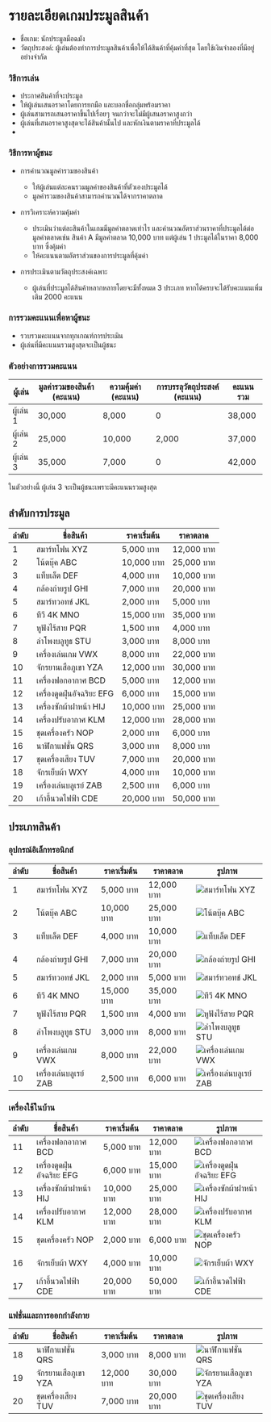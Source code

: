 # รายละเอียดเกมประมูลสินค้า
- ชื่อเกม: นักประมูลมือฉมัง
- วัตถุประสงค์: ผู้เล่นต้องทำการประมูลสินค้าเพื่อให้ได้สินค้าที่คุ้มค่าที่สุด โดยใช้เงินจำลองที่มีอยู่อย่างจำกัด

### วิธีการเล่น
- ประกาศสินค้าที่จะประมูล
- ให้ผู้เล่นเสนอราคาโดยการยกมือ และบอกชื่อกลุ่มพร้อมราคา
- ผู้เล่นสามารถเสนอราคาขึ้นไปเรื่อยๆ จนกว่าจะไม่มีผู้เสนอราคาสูงกว่า
- ผู้เล่นที่เสนอราคาสูงสุดจะได้สินค้านั้นไป และหักเงินตามราคาที่ประมูลได้
- 
### วิธีการหาผู้ชนะ
- การคำนวณมูลค่ารวมของสินค้า
  - ให้ผู้เล่นแต่ละคนรวมมูลค่าของสินค้าที่ตัวเองประมูลได้
  - มูลค่ารวมของสินค้าสามารถคำนวณได้จากราคาตลาด

- การวิเคราะห์ความคุ้มค่า
  - ประเมินว่าแต่ละสินค้าในเกมมีมูลค่าตลาดเท่าไร และคำนวณอัตราส่วนราคาที่ประมูลได้ต่อมูลค่าตลาดเช่น สินค้า A มีมูลค่าตลาด 10,000 บาท แต่ผู้เล่น 1 ประมูลได้ในราคา 8,000 บาท ซึ่งคุ้มค่า
  - ให้คะแนนตามอัตราส่วนของการประมูลที่คุ้มค่า

- การประเมินตามวัตถุประสงค์เฉพาะ
  - ผู้เล่นที่ประมูลได้สินค้าหลากหลายโดยจะมีทั้งหมด 3 ประเภท หากได้ครบจะได้รับคะแนนเพิ่มเติม 2000 คะแนน
  
### การรวมคะแนนเพื่อหาผู้ชนะ

- รวบรวมคะแนนจากทุกเกณฑ์การประเมิน
- ผู้เล่นที่มีคะแนนรวมสูงสุดจะเป็นผู้ชนะ

### ตัวอย่างการรวมคะแนน

| ผู้เล่น | มูลค่ารวมของสินค้า (คะแนน) | ความคุ้มค่า (คะแนน) | การบรรลุวัตถุประสงค์ (คะแนน) | คะแนนรวม |
|---------|-----------------------------|-----------------------|-------------------------------|------------|
| ผู้เล่น 1 | 30,000                     | 8,000                 | 0                         | 38,000     |
| ผู้เล่น 2 | 25,000                     | 10,000                | 2,000                         | 37,000     |
| ผู้เล่น 3 | 35,000                     | 7,000                 | 0                         | 42,000     |

ในตัวอย่างนี้ ผู้เล่น 3 จะเป็นผู้ชนะเพราะมีคะแนนรวมสูงสุด



## ลำดับการประมูล
| ลำดับ | ชื่อสินค้า         | ราคาเริ่มต้น | ราคาตลาด |
|--------|------------------|-------------|---------|
| 1      | สมาร์ทโฟน XYZ    | 5,000 บาท   | 12,000 บาท  |
| 2      | โน้ตบุ๊ค ABC       | 10,000 บาท | 25,000 บาท  |
| 3      | แท็บเล็ต DEF       | 4,000 บาท   | 10,000 บาท  |
| 4      | กล้องถ่ายรูป GHI | 7,000 บาท   | 20,000 บาท  |
| 5      | สมาร์ทวอทช์ JKL   | 2,000 บาท   | 5,000 บาท   | 
| 6      | ทีวี 4K MNO         | 15,000 บาท | 35,000 บาท  | 
| 7      | หูฟังไร้สาย PQR   | 1,500 บาท   | 4,000 บาท   |
| 8      | ลำโพงบลูทูธ STU  | 3,000 บาท   | 8,000 บาท   |
| 9      | เครื่องเล่นเกม VWX | 8,000 บาท   | 22,000 บาท  | 
| 10     | จักรยานเสือภูเขา YZA | 12,000 บาท | 30,000 บาท  | 
| 11     | เครื่องฟอกอากาศ BCD | 5,000 บาท   | 12,000 บาท  | 
| 12     | เครื่องดูดฝุ่นอัจฉริยะ EFG | 6,000 บาท | 15,000 บาท  |
| 13     | เครื่องซักผ้าฝาหน้า HIJ | 10,000 บาท | 25,000 บาท  |
| 14     | เครื่องปรับอากาศ KLM | 12,000 บาท | 28,000 บาท  |
| 15     | ชุดเครื่องครัว NOP | 2,000 บาท   | 6,000 บาท   | 
| 16     | นาฬิกาแฟชั่น QRS   | 3,000 บาท   | 8,000 บาท   | 
| 17     | ชุดเครื่องเสียง TUV | 7,000 บาท   | 20,000 บาท  | 
| 18     | จักรเย็บผ้า WXY    | 4,000 บาท   | 10,000 บาท  | 
| 19     | เครื่องเล่นบลูเรย์ ZAB | 2,500 บาท   | 6,000 บาท   |
| 20     | เก้าอี้นวดไฟฟ้า CDE | 20,000 บาท | 50,000 บาท  |

## ประเภทสินค้า

### อุปกรณ์อิเล็กทรอนิกส์

| ลำดับ | ชื่อสินค้า         | ราคาเริ่มต้น | ราคาตลาด | รูปภาพ |
|--------|------------------|-------------|---------|--------|
| 1      | สมาร์ทโฟน XYZ    | 5,000 บาท   | 12,000 บาท  | ![สมาร์ทโฟน XYZ](https://via.placeholder.com/100) |
| 2      | โน้ตบุ๊ค ABC       | 10,000 บาท | 25,000 บาท  | ![โน้ตบุ๊ค ABC](https://via.placeholder.com/100) |
| 3      | แท็บเล็ต DEF       | 4,000 บาท   | 10,000 บาท  | ![แท็บเล็ต DEF](https://via.placeholder.com/100) |
| 4      | กล้องถ่ายรูป GHI | 7,000 บาท   | 20,000 บาท  | ![กล้องถ่ายรูป GHI](https://via.placeholder.com/100) |
| 5      | สมาร์ทวอทช์ JKL   | 2,000 บาท   | 5,000 บาท   | ![สมาร์ทวอทช์ JKL](https://via.placeholder.com/100) |
| 6      | ทีวี 4K MNO         | 15,000 บาท | 35,000 บาท  | ![ทีวี 4K MNO](https://via.placeholder.com/100) |
| 7      | หูฟังไร้สาย PQR   | 1,500 บาท   | 4,000 บาท   | ![หูฟังไร้สาย PQR](https://via.placeholder.com/100) |
| 8      | ลำโพงบลูทูธ STU  | 3,000 บาท   | 8,000 บาท   | ![ลำโพงบลูทูธ STU](https://via.placeholder.com/100) |
| 9      | เครื่องเล่นเกม VWX | 8,000 บาท   | 22,000 บาท  | ![เครื่องเล่นเกม VWX](https://via.placeholder.com/100) |
| 10     | เครื่องเล่นบลูเรย์ ZAB | 2,500 บาท   | 6,000 บาท   | ![เครื่องเล่นบลูเรย์ ZAB](https://via.placeholder.com/100) |

### เครื่องใช้ในบ้าน

| ลำดับ | ชื่อสินค้า         | ราคาเริ่มต้น | ราคาตลาด | รูปภาพ |
|--------|------------------|-------------|---------|--------|
| 11     | เครื่องฟอกอากาศ BCD | 5,000 บาท   | 12,000 บาท  | ![เครื่องฟอกอากาศ BCD](https://via.placeholder.com/100) |
| 12     | เครื่องดูดฝุ่นอัจฉริยะ EFG | 6,000 บาท | 15,000 บาท  | ![เครื่องดูดฝุ่นอัจฉริยะ EFG](https://via.placeholder.com/100) |
| 13     | เครื่องซักผ้าฝาหน้า HIJ | 10,000 บาท | 25,000 บาท  | ![เครื่องซักผ้าฝาหน้า HIJ](https://via.placeholder.com/100) |
| 14     | เครื่องปรับอากาศ KLM | 12,000 บาท | 28,000 บาท  | ![เครื่องปรับอากาศ KLM](https://via.placeholder.com/100) |
| 15     | ชุดเครื่องครัว NOP | 2,000 บาท   | 6,000 บาท   | ![ชุดเครื่องครัว NOP](https://via.placeholder.com/100) |
| 16     | จักรเย็บผ้า WXY    | 4,000 บาท   | 10,000 บาท  | ![จักรเย็บผ้า WXY](https://via.placeholder.com/100) |
| 17     | เก้าอี้นวดไฟฟ้า CDE | 20,000 บาท | 50,000 บาท  | ![เก้าอี้นวดไฟฟ้า CDE](https://via.placeholder.com/100) |

### แฟชั่นและการออกกำลังกาย

| ลำดับ | ชื่อสินค้า         | ราคาเริ่มต้น | ราคาตลาด | รูปภาพ |
|--------|------------------|-------------|---------|--------|
| 18     | นาฬิกาแฟชั่น QRS   | 3,000 บาท   | 8,000 บาท   | ![นาฬิกาแฟชั่น QRS](https://via.placeholder.com/100) |
| 19     | จักรยานเสือภูเขา YZA | 12,000 บาท | 30,000 บาท  | ![จักรยานเสือภูเขา YZA](https://via.placeholder.com/100) |
| 20     | ชุดเครื่องเสียง TUV | 7,000 บาท   | 20,000 บาท  | ![ชุดเครื่องเสียง TUV](https://via.placeholder.com/100) |

